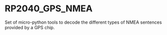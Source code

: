 # RP2040_GPS_NMEA
Set of micro-python tools to decode the different types of NMEA sentences provided by a GPS chip.
